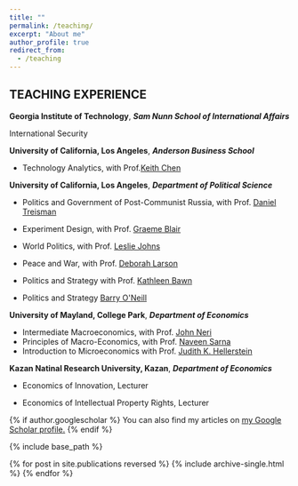 ```yaml
---
title: ""
permalink: /teaching/
excerpt: "About me"
author_profile: true
redirect_from: 
  - /teaching
---
```

 
## TEACHING EXPERIENCE

**Georgia  Institute of Technology**, ***Sam Nunn School of International Affairs***             

International Security

**University of California, Los Angeles**, ***Anderson Business School***
 
 * Technology Analytics, with Prof.[Keith Chen](https://www.anderson.ucla.edu/faculty_pages/keith.chen/)


**University of California, Los Angeles**, ***Department of Political Science***

  * Politics and Government of Post-Communist Russia, with Prof. [Daniel Treisman](https://www.danieltreisman.org/)

  * Experiment Design, with Prof. [Graeme Blair](https://graemeblair.com/)

  * World Politics, with Prof. [Leslie Johns](https://www.polisci.ucla.edu/people/leslie-johns)

  * Peace and War, with Prof. [Deborah Larson](https://polisci.ucla.edu/people/deborah-larson)

  * Politics and Strategy with Prof. [Kathleen Bawn](https://polisci.ucla.edu/people/kathleen-bawn)

  * Politics and Strategy [Barry O'Neill](https://polisci.ucla.edu/people/barry-oneill)

**University of Mayland, College Park**, ***Department of Economics***

 * Intermediate Macroeconomics, with Prof. [John Neri](https://www.econ.umd.edu/facultyprofile/neri/john) 
 * Principles of Macro-Economics, with Prof. [Naveen Sarna](https://www.econ.umd.edu/facultyprofile/sarna/naveen)
 * Introduction to Microeconomics with Prof. [Judith K. Hellerstein](https://www.econ.umd.edu/facultyprofile/hellerstein/judith-k)

**Kazan Natinal Research University, Kazan**,  ***Department of Economics***

  * Economics of Innovation, Lecturer

  * Economics of Intellectual Property Rights, Lecturer



{% if author.googlescholar %}
  You can also find my articles on <u><a href="{{author.googlescholar}}">my Google Scholar profile</a>.</u>
{% endif %}

{% include base_path %}

{% for post in site.publications reversed %}
  {% include archive-single.html %}
{% endfor %}
